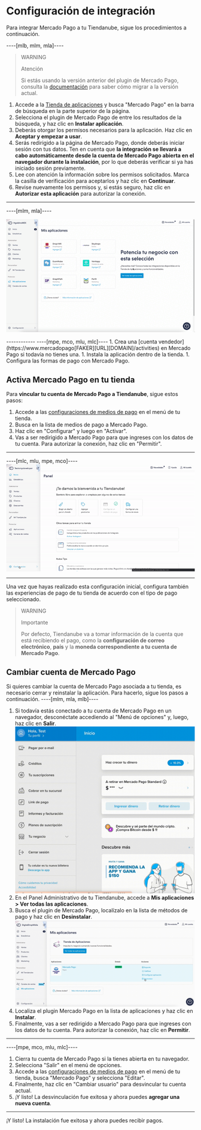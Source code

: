 # Configuración de integración
 
Para integrar Mercado Pago a tu Tiendanube, sigue los procedimientos a continuación.

----[mlb, mlm, mla]----
> WARNING
>
> Atención
>
> Si estás usando la versión anterior del plugin de Mercado Pago, consulta la [documentación](/developers/es/docs/nuvemshop/how-tos/migration) para saber cómo migrar a la versión actual.

1. Accede a la [Tienda de aplicaciones](https://www.tiendanube.com/mx/tienda-aplicaciones-nube) y busca "Mercado Pago" en la barra de búsqueda en la parte superior de la página.
2. Selecciona el plugin de Mercado Pago de entre los resultados de la búsqueda, y haz clic en **Instalar aplicación**.
3. Deberás otorgar los permisos necesarios para la aplicación. Haz clic en **Aceptar y empezar a usar**.
4. Serás redirigido a la página de Mercado Pago, donde deberás iniciar sesión con tus datos. Ten en cuenta que **la integración se llevará a cabo automáticamente desde la cuenta de Mercado Pago abierta en el navegador durante la instalación**, por lo que deberás verificar si ya has iniciado sesión previamente.
5. Lee con atención la información sobre los permisos solicitados. Marca la casilla de verificación para aceptarlos y haz clic en **Continuar**.
6. Revise nuevamente los permisos y, si estás seguro, haz clic en **Autorizar esta aplicación** para autorizar la conexión.

------------
----[mlm, mla]----
<center>

![Integration - Nuvemshop](/images/nuvemshop/plugin-mp-es.gif)

</center>
------------
----[mpe, mco, mlu, mlc]----
1. Crea una [cuenta vendedor](https://www.mercadopago[FAKER][URL][DOMAIN]/activities) en Mercado Pago si todavía no tienes una.
1. Instala la aplicación dentro de la tienda.
1. Configura las formas de pago con Mercado Pago.

## Activa Mercado Pago en tu tienda

Para **vincular tu cuenta de Mercado Pago a Tiendanube**, sigue estos pasos:

1. Accede a las [configuraciones de medios de pago](https://mitiendanube.com/admin/payments/) en el menú de tu tienda.
2. Busca en la lista de medios de pago a Mercado Pago.
3. Haz clic en "Configurar" y luego en "Activar".
4. Vas a ser redirigido a Mercado Pago para que ingreses con los datos de tu cuenta. Para autorizar la conexión, haz clic en "Permitir".

------------
----[mlc, mlu, mpe, mco]----
![Payments Connect - Nuvem Shop](/images/nuvemshop/mx_tientanube_connect.gif)

------------
Una vez que hayas realizado esta configuración inicial, configura también las experiencias de pago de tu tienda de acuerdo con el tipo de pago seleccionado.

> WARNING
>
> Importante
>
> Por defecto, Tiendanube va a tomar información de la cuenta que está recibiendo el pago, como la **configuración de correo electrónico**, **país** y la **moneda correspondiente a tu cuenta de Mercado Pago**.

## Cambiar cuenta de Mercado Pago

Si quieres cambiar la cuenta de Mercado Pago asociada a tu tienda, es necesario cerrar y reinstalar la aplicación. Para hacerlo, sigue los pasos a continuación.
----[mlm, mla, mlb]----
1. Si todavía estás conectado a tu cuenta de Mercado Pago en un navegador, desconéctate accediendo al "Menú de opciones" y, luego, haz clic en **Salir**.
   ![Salir](/images/nuvemshop/desc-es.gif)
2. En el Panel Administrativo de tu Tiendanube, accede a **Mis aplicaciones > Ver todas las aplicaciones**. 
3. Busca el plugin de Mercado Pago, localízalo en la lista de métodos de pago y haz clic en **Desinstalar**.
   ![Desinstalar](/images/nuvemshop/desin-es.gif)
4. Localiza el plugin Mercado Pago en la lista de aplicaciones y haz clic en **Instalar**.
5. Finalmente, vas a ser redirigido a Mercado Pago para que ingreses con los datos de tu cuenta. Para autorizar la conexión, haz clic en **Permitir**.

------------
----[mpe, mco, mlu, mlc]----
1. Cierra tu cuenta de Mercado Pago si la tienes abierta en tu navegador.
2. Selecciona "Salir" en el menú de opciones.
3. Accede a las [configuraciones de medios de pago](https://mitiendanube.com/admin/payments/) en el menú de tu tienda, busca "Mercado Pago" y selecciona "Editar".
4. Finalmente, haz clic en "Cambiar usuario" para desvincular tu cuenta actual.
5. ¡Y listo! La desvinculación fue exitosa y ahora puedes **agregar una nueva cuenta**.

------------

¡Y listo! La instalación fue exitosa y ahora puedes recibir pagos.